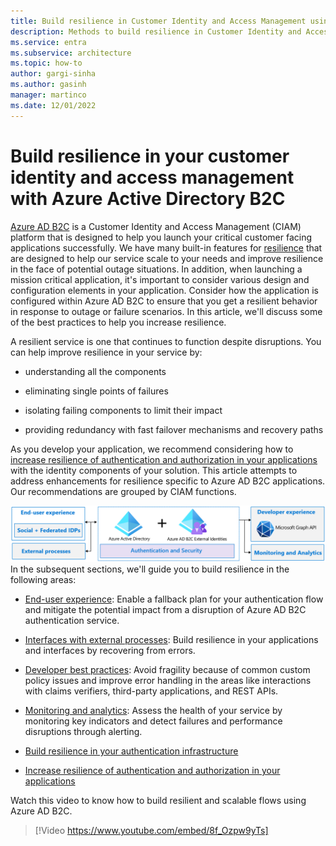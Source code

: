 ```yaml
---
title: Build resilience in Customer Identity and Access Management using Azure AD B2C
description: Methods to build resilience in Customer Identity and Access Management using Azure AD B2C
ms.service: entra
ms.subservice: architecture
ms.topic: how-to
author: gargi-sinha
ms.author: gasinh
manager: martinco
ms.date: 12/01/2022
---
```


# Build resilience in your customer identity and access management with Azure Active Directory B2C

[Azure AD B2C](/azure/active-directory-b2c/overview) is a Customer Identity and Access Management (CIAM) platform that is designed to help you launch your critical customer facing applications successfully. We have many built-in features for [resilience](https://azure.microsoft.com/blog/advancing-azure-active-directory-availability/) that are designed to help our service scale to your needs and improve resilience in the face of potential outage situations. In addition, when launching a mission critical application, it's important to consider various design and configuration elements in your application. Consider how the application is configured within Azure AD B2C to ensure that you get a resilient behavior in response to outage or failure scenarios. In this article, we'll discuss some of the best practices to help you increase resilience.

A resilient service is one that continues to function despite disruptions. You can help improve resilience in your service by:

- understanding all the components

- eliminating single points of failures

- isolating failing components to limit their impact

- providing redundancy with fast failover mechanisms and recovery paths

As you develop your application, we recommend considering how to [increase resilience of authentication and authorization in your applications](resilience-app-development-overview.md) with the identity components of your solution. This article attempts to address enhancements for resilience specific to Azure AD B2C applications. Our recommendations are grouped by CIAM functions.

![Image shows CIAM components](media/resilience-b2c/high-level-components.png) In the subsequent sections, we'll guide you to build resilience in the following areas:

- [End-user experience](resilient-end-user-experience.md): Enable a fallback plan for your authentication flow and mitigate the potential impact from a disruption of Azure AD B2C authentication service.

- [Interfaces with external processes](resilient-external-processes.md): Build resilience in your applications and interfaces by recovering from errors.  

- [Developer best practices](resilience-b2c-developer-best-practices.md): Avoid fragility because of common custom policy issues and improve error handling in the areas like interactions with claims verifiers, third-party applications, and REST APIs.

- [Monitoring and analytics](resilience-with-monitoring-alerting.md): Assess the health of your service by monitoring key indicators and detect failures and performance disruptions through alerting.

- [Build resilience in your authentication infrastructure](resilience-in-infrastructure.md)

- [Increase resilience of authentication and authorization in your applications](resilience-app-development-overview.md)

Watch this video to know how to build resilient and scalable flows using Azure AD B2C.
>[!Video https://www.youtube.com/embed/8f_Ozpw9yTs]
